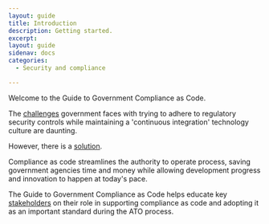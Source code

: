 ```yaml
---
layout: guide
title: Introduction
description: Getting started.
excerpt: 
layout: guide
sidenav: docs
categories:
  - Security and compliance

---
```


Welcome to the Guide to Government Compliance as Code.

The [challenges](guide/challenges) government faces with trying to adhere to regulatory security controls while maintaining a 'continuous integration' technology culture are daunting.

However, there is a [solution](guide/solution).

Compliance as code streamlines the authority to operate process, saving government agencies time and money while allowing development progress and innovation to happen at today's pace.

The Guide to Government Compliance as Code helps educate key [stakeholders](guide/stakeholders) on their role in supporting compliance as code and adopting it as an important standard during the ATO process.